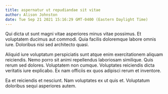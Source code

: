 ```yaml
---
title: aspernatur ut repudiandae sit vitae
author: Alison Johnston
date: Tue Sep 21 2021 15:16:29 GMT-0400 (Eastern Daylight Time)
---
```

Qui dicta ut sunt magni vitae asperiores minus vitae possimus. Et voluptatem ducimus aut commodi. Quia facilis doloremque labore omnis iure. Doloribus nisi sed architecto quasi.

 Aliquid iure voluptatum perspiciatis sunt atque enim exercitationem aliquam reiciendis. Nemo porro sit animi repellendus laboriosam similique. Quis rerum sed dolores. Voluptatem non cumque. Voluptates reiciendis dicta veritatis iure explicabo. Ex nam officiis ex quos adipisci rerum et inventore.

 Ea et reiciendis et nesciunt. Nam voluptates ex ut quis et. Voluptatum doloribus sequi asperiores autem.